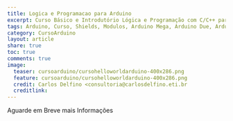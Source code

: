 ```yaml
---
title: Logica e Programacao para Arduino
excerpt: Curso Básico e Introdutório Lógica e Programação com C/C++ para Arduino
tags: Arduino, Curso, Shields, Modulos, Arduino Mega, Arduino Due, Arduino Uno, Lógica, Programação, FIFO, Algoritimos, Estruturas de Dados, Assembly, AVR, ATMega, ATTiny, ARM
category: CursoArduino
layout: article
share: true
toc: true
comments: true
image:
  teaser: cursoarduino/cursohelloworldarduino-400x286.png
  feature: cursoarduino/cursohelloworldarduino-400x286.png
  credit: Carlos Delfino <consultoria@carlosdelfino.eti.br
  creditlink: 
---
```

Aguarde em Breve mais Informações
